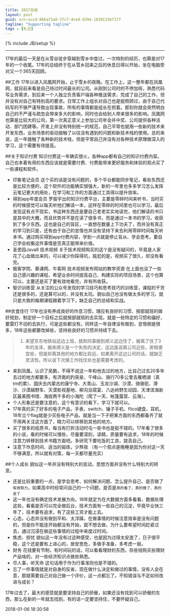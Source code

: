 ```yaml
---
title: 2017总结
layout: post
guid: urn:uuid:866af2a0-3fc7-4ced-839d-1839115b7177
tagline: "Supporting tagline"
tags : [札记]
---
```

{% include JB/setup %}

----------
17年的最后一天是在从雪谷徒步穿越到雪乡中度过，一次特别的经历，也算是对17年的一个收尾。17年的总结终于在从雪乡回来之后的休息日得以开始，坐在电脑旁对又一个365天回顾。

##工作
  17年以进入凤凰网开始，止于雪乡的夜晚。在工作上，这一整年都在凤凰网，就目前来看是自己待过时间最长的公司。从刚到公司时的不停加班，熟悉代码写业务需求，到后来一个人独立负责客户端各种推送需求，完成了自己的工作，但并没有对自己有特别高的要求。日常工作上组长对自己也是挺照顾过，由于自己代码写的不够严谨导致出现事故，所有的事情都是组长在担着。那刻你就会突然明白自己的不严谨与疏忽会带来多大的影响，同时也会给别人带来很多的影响。凤凰网也算是比较大的公司，第一次真正意义上参加公司年会并中奖、公司提供各种活动、部门团建等。开发上并没有特别统一的规范，自己平常也就用一些新的技术来开发东西，业务场景的驱动接触了以往没有遇到的问题和新技术栈的使用。总的来说，这一年接触了各种新的技术栈，但是平常自己并没有对各种技术原理做深入的学习，这个需要有待提高。
  
##关于知识付费
  知识付费这一年确实很火，各种app都有自己的知识付费内容。自己也本着有用的东西应该就是需要付费、付费能带来更好服务和体验的观点买了一些课程和软件。
  * 印象笔记会员 这个买的话是没有问题的，多个平台都能同步笔记，看些东西还是比较方便的，这个软件的功能确实很强大，新的一年里也多多学习怎么发挥云笔记更大的用处，在学习和工作的方面通过工具得以提升效率。
  * 得到app年度会员 罗振宇出的知识付费平台，主要是零碎时间来听书，当时买的时候感觉可以每天听他们解读一本，这样在零碎的时间里也可以学习，最后发现这有点不现实，书这种东西还是要自己老老实实地读完，他们解读的书只是其中的大概，而且优势并不是在读了很多书，而是通过一本书的学习，收获到了多少东西。这也是自己的盲区，一直想在数量上下功夫了，而并没有真正的学习到只是，还有由于自己的怠惰也并没有坚持下来去利用零碎时间每天听本书。通过购买得到app付费内容，学到一点就是停止盲从、学会思考。要自己学会权衡这件事情是否真正能带来价值。
  * 圣思园Java8 技术视频 关于技术视频购买的这个是没有疑问的，毕竟是人家花了心血做出来的，可以减少你踩得坑，尴尬的是，视频买了很久，却没有看完。
  * 极客学院、慕课网、牛客网 技术视频发布网站的教学资源 在上面也没了一些自己感兴趣的课程，希望业余时间提高自己、构建实际的项目场景，这个也算可以，主要还是买了要有效地看完，并有所收获。
  * 智识训练营 从关注的公众号发现的学习技巧和思考技巧的训练营，课程的干货还是很多的，还是算可以的，并没有太坑。貌似自己也没有做太多的学习，就只是大致的每期课程跟着学习下，缺乏自己的总结和实战。

##衣食住行
  17年也没有养成良好的作息习惯，理应有良好的习惯、按部就班的做好规划，制定好一个目标之后就按部就班的去实现。就是一些特定的习惯和偏好，要雷打不动的去执行，可是这些都没有。同样这一年自律没有做到，怠惰倒是很多，18年这些都要改掉些，坚持些良好的习惯并持续下去。

>1. 来望京东地铁站这边上班，就和同事搬到顺义这边住了，搬离了住了3年的龙泽，搬来顺义是一个失败的决定，这边虽说离公司近些，房租便宜些，但是却离其他的地方都比较远，如果离开这边公司的话，就缺乏灵活性。所以说下次换工作找住处也是需要考虑的。
* 来到凤凰，认识了吴鹏，不得不说这一年和他去过的地方，比自己过去20多年去过的地方都要多，有济南的趵突泉、千峰山、骑行70多公里去雁栖湖（真tm的累）、国庆去内蒙古的康宁寺、大青山、玉龙沙湖、沙漠、骑骆驼、滑沙、沙漠越野车、天漠影视基地、柳沟豆腐宴、八达岭野生动园、天津滨海新区最美图书馆、海拔两千多的小海陀（爬了一天、帐篷露营、云海）。
* 个人形象还是要注意的，这个有意识的看下，学习下就可以。
* 17年真的买了好多的电子产品，手表、switch、锤子手机、flico键盘、耳机，18年立个flag就是少买些电子产品，就是当一下子把某方面的东西都备齐了就不用再关注这方面了，精力可以转移到其他的地方。
* 买了很多的纸质书，每当有打折活动时屯一些书也是挺不错的。17年看了很多的小说，看的时候可以慢些，尽量要深刻，读精，质量要有追求，18年的时候注意力转移到技术书籍方面吧。多研究下要吃饭的工具，提高自己。
* 注意下作息时间、适当的锻炼，少熬夜 （有一个观点是晚睡是因为你对这一天不够满意，所以就有对策，每一天都尽量充实）

##个人成长
  貌似这一年并没有特别大的变动，思想方面并没有什么特别大的转变。
  * 还是比较重要的一点，是学会思考、如何解决问题、怎么提升自己、是否做了`有效努力`，如果高中时经常问自己的一个问题，是否是`真的看了、真的做了、真的会了`
  * 这一年也没有确定技术发展方向，18年就定为在大数据方面多看看，数据处理这些，看看是否可以完全做后台，技术方面有一些自己的沉淀，毕竟毕业快三年了，技术要有追求，有了这些工资才能上去。
  * 心态，心态并没有做到平和、太浮躁，在做事情的时候注意效率是没有问题的，但是你不能连开始都没有开始，就不想去做，为什么要希望时间赶紧过去，通过沉浸在做这些事情的过程中来度过时间。
  * 焦虑、担忧 貌似这一年没有过这种感受，也是因为过得太安逸了，日子很平稳，这个还是要有上进心的，居安思危，多做手准备，多考虑一层。
  * 财务 花钱要有节制，有时间玩的话，可以看看理财的东西，存些钱购买些理财产品啥的，对一些经济知识点做些熟悉。
  * 尽人事，听天命 这句话用于作为行事准则也是不错的。
  * 忘了一件事情就是对自身的反省，现在做什么决定和做过的事情，没有人会在意，那就需要自己对自己做一个评价，这一点都忘了。不知错误与不足如何改进与成长？

  17年过去了，最大的感受就是要坚持自己的骄傲，如果还没有找到可以骄傲的东西，那么在新的一年就去找到，有的话一定要坚持住，不要怀疑自己。

2018-01-06 18:30:58


